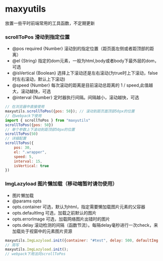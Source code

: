 # maxyutils
放置一些平时前端常用的工具函数，不定期更新

### scrollToPos 滑动到指定位置
- @pos required {Number} 滚动到的指定位置（距页面左侧或者距顶部的距离）
- @el {String} 指定的dom元素，一般为html,body或者body下最外层的dom，可选
- @isVertical {Boolean} 选择上下滚动还是左右滚动(为true时上下滚动，false时左右滚动，默认上下滚动)
- @speed {Number} 每次滚动的距离是目前滚动总距离的 1 / speed,此值越大，滚动越快，可选
- @interval {Number} 定时器执行间隔。间隔越小，滚动越快，可选

``` javascript
// 在浏览器中直接使用
maxyutils.scrollToPos({pos: 50}); // 滚动到距页面顶部50px的位置
// 在webpack下使用
import { scrollToPos } from "maxyutils" 
scrollToPos({pos: 50})  
// 单个参数上下滚动到距顶部50px的位置
scrollToPos(50)
// 详细配置
scrollToPos({
    pos: 30, 
    el: ".wrapper", 
    speed: 5, 
    interval: 15, 
    isVertical: true
})
```

### ImgLazyload 图片懒加载（移动端暂时请勿使用）
- 图片懒加载
- @params opts
- opts.container 可选，默认为html，指定需要懒加载图片元素的父容器
- opts.defaultImg 可选，加载之前默认的图片
- opts.errorImage 可选，加载网络图片出错时的图片
- opts.delay 滚动检测的间隔（函数节流）。每隔delay毫秒进行一次check，来加载处于视窗中的元素图片资源

``` javascript
maxyutils.ImgLazyload.init({container: "#test", delay: 500, defaultImg: "", errorImg: ""});
// 简写
maxyutils.ImgLazyload.init();
// webpack下用法同scrollToPos
```


